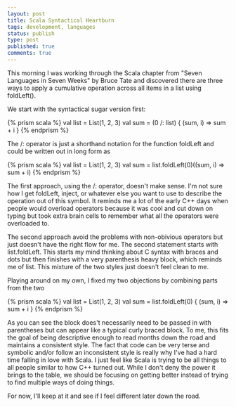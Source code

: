 ```yaml
---
layout: post
title: Scala Syntactical Heartburn
tags: development, languages
status: publish
type: post
published: true
comments: true
---
```

This morning I was working through the Scala chapter from "Seven Languages in 
Seven Weeks" by Bruce Tate and discovered there are three ways to apply a cumulative 
operation across all items in a list using foldLeft().

<!--EndExcerpt-->

We start with the syntactical sugar version first:

{% prism scala %}
val list = List(1, 2, 3)
val sum = (0 /: list) { (sum, i) => sum + i }
{% endprism %}

The /: operator is just a shorthand notation for the function foldLeft and could be 
written out in long form as

{% prism scala %}
val list = List(1, 2, 3)
val sum = list.foldLeft(0)((sum, i) => sum + i)
{% endprism %}

The first approach, using the /: operator, doesn't make sense. I'm not sure how I get 
foldLeft, inject, or whatever else you want to use to describe the operation out of this 
symbol. It reminds me a lot of the early C++ days when people would overload operators 
because it was cool and cut down on typing but took extra brain cells to remember what 
all the operators were overloaded to.

The second approach avoid the problems with non-obivious operators but just doesn't 
have the right flow for me. The second statement starts with list.foldLeft. This 
starts my mind thinking about C syntax with braces and dots but then finishes with a 
very parenthesis heavy block, which reminds me of list. This mixture of the two styles 
just doesn't feel clean to me.

Playing around on my own, I fixed my two objections by combining parts from the two

{% prism scala %}
val list = List(1, 2, 3)
val sum = list.foldLeft(0) { (sum, i) => sum + i }
{% endprism %}

As you can see the block does't necessarily need to be passed in with parentheses but 
can appear like a typical curly braced block. To me, this fits the goal of being 
descriptive enough to read months down the road and maintains a consistent style. The 
fact that code can be very terse and symbolic and/or follow an inconsistent style is 
really why I've had a hard time falling in love with Scala. I just feel like Scala is 
trying to be all things to all people similar to how C++ turned out. While I don't deny 
the power it brings to the table, we should be focusing on getting better instead of 
trying to find multiple ways of doing things.

For now, I'll keep at it and see if I feel different later down the road.
